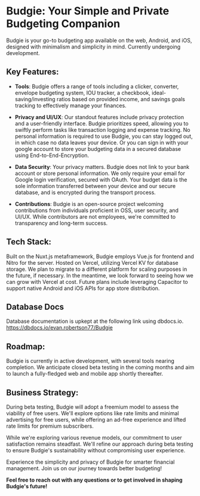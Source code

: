 # Budgie: Your Simple and Private Budgeting Companion

Budgie is your go-to budgeting app available on the web, Android, and iOS, designed with minimalism and simplicity in mind. Currently undergoing development.

## Key Features:
- **Tools**: Budgie offers a range of tools including a clicker, converter, envelope budgeting system, IOU tracker, a checkbook, ideal-saving/investing ratios based on provided income, and savings goals tracking to effectively manage your finances.

- **Privacy and UI/UX**: Our standout features include privacy protection and a user-friendly interface. Budgie prioritizes speed, allowing you to swiftly perform tasks like transaction logging and expense tracking. No personal information is required to use Budgie, you can stay logged out, in which case no data leaves your device. Or you can sign in with your google account to store your budgeting data in a secured database using End-to-End-Encryption.

- **Data Security**: Your privacy matters. Budgie does not link to your bank account or store personal information. We only require your email for Google login verification, secured with OAuth. Your budget data is the sole information transferred between your device and our secure database, and is encrypted during the transport process.

- **Contributions**: Budgie is an open-source project welcoming contributions from individuals proficient in OSS, user security, and UI/UX. While contributors are not employees, we're committed to transparency and long-term success.

## Tech Stack:
Built on the Nuxt.js metaframework, Budgie employs Vue.js for frontend and Nitro for the server.
Hosted on Vercel, utilizing Vercel KV for database storage. We plan to migrate to a different platform for scaling purposes in the future, if necessary. In the meantime, we look forward to seeing how we can grow with Vercel at cost.
Future plans include leveraging Capacitor to support native Android and iOS APIs for app store distribution.

## Database Docs
Database documentation is upkept at the following link using dbdocs.io.
https://dbdocs.io/evan.robertson77/Budgie

## Roadmap:
Budgie is currently in active development, with several tools nearing completion. We anticipate closed beta testing in the coming months and aim to launch a fully-fledged web and mobile app shortly thereafter.

## Business Strategy:
During beta testing, Budgie will adopt a freemium model to assess the viability of free users. We'll explore options like rate limits and minimal advertising for free users, while offering an ad-free experience and lifted rate limits for premium subscribers.

While we're exploring various revenue models, our commitment to user satisfaction remains steadfast. We'll refine our approach during beta testing to ensure Budgie's sustainability without compromising user experience.

Experience the simplicity and privacy of Budgie for smarter financial management. Join us on our journey towards better budgeting!

**Feel free to reach out with any questions or to get involved in shaping Budgie's future!**
